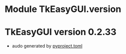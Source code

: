 # Module TkEasyGUI.version

# TkEasyGUI version 0.2.33

- audo generated by [pyproject.toml](https://github.com/kujirahand/tkeasygui-python/blob/main/pyproject.toml)